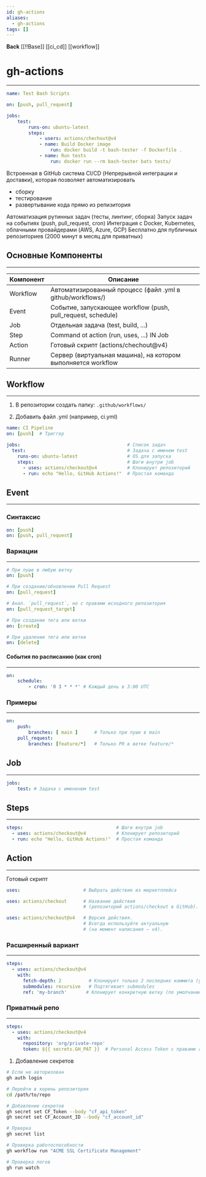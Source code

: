 ```yaml
---
id: gh-actions
aliases:
  - gh-actions
tags: []
---
```

**Back**
    [[!!Base]]
    [[ci_cd]]
    [[workflow]]

# gh-actions
---

```yaml
name: Test Bash Scripts

on: [push, pull_request]

jobs:
    test:
        runs-on: ubuntu-latest
        steps:
            - users: actions/chechout@v4
            - name: Build Docker image
                run: docker build -t bash-tester -f Dockerfile .
            - name: Run tests
                run: docker run --rm bash-tester bats tests/
```

Встроенная в GitHub система CI/CD (Непрерывной интеграции и доставки), которая позволяет автоматизировать
- сборку
- тестирование
- развертывание кода
прямо из репизитория

Автоматизация рутинных задач (тесты, линтинг, сборка)
Запуск задач на событиях (push, pull_request, cron)
Интеграция с Docker, Kubernetes, облачными провайдерами (AWS, Azure, GCP)
 Бесплатно для публичных репозиториев (2000 минут в месяц для приватных)

## Основные Компоненты
---

| Компонент | Описание                                                     |
|-----------|--------------------------------------------------------------|
| Workflow  | Автоматизированный процесс (файл .yml в github/workflows/)   |
| Event     | Событие, запускающее workflow (push, pull_request, schedule) |
| Job       | Отдельная задача (test, build, ...)                          |
| Step      | Command ot action (run, uses, ...) IN Job                    |
| Action    | Готовый скрипт (actions/chechout@v4)                         |
| Runner    | Сервер (виртуальная машина), на котором выполняется workflow |


## Workflow
---
1. В репозитории создать папку:
`.github/workflows/`

2. Добавить файл .yml (например, ci.yml)
```yml
name: CI Pipeline
on: [push]  # Триггер

jobs:                                       # Cписок задач
  test:                                     # Задача с именем test
    runs-on: ubuntu-latest                  # OS для запуска
    steps:                                  # Шаги внутри job
      - uses: actions/checkout@v4           # Клонирует репозиторий
      - run: echo "Hello, GitHub Actions!"  # Простая команда

```

## Event
---
### Синтаксис
```yml
on: [push]
on: [push, pull_request]
```

### Вариации
---
```yml
# При пуше в любую ветку
on: [push]

# При создании/обновлении Pull Request
on: [pull_request]

# Анал. `pull_request`, но с правами исходного репозитория
on: [pull_request_target]

# При создании тега или ветки
on: [create]

# При удалении тега или ветки
on: [delete]
```


#### События по расписанию (как cron)
---
```yaml
on:
    schedule:
        - cron: '0 3 * * *' # Каждый день в 3:00 UTC

```


### Примеры
---
```yml
on:
    push:
        branches: [ main ]      # Только при пуше в main
    pull_request:
        branches: [feature/*]   # Только PR в ветке feature/*
```

## Job
---
```yml
jobs:
    test: # Задача с имененем test

```

## Steps
---
```yml
steps:                                  # Шаги внутри job
  - uses: actions/checkout@v4           # Клонирует репозиторий
  - run: echo "Hello, GitHub Actions!"  # Простая команда
```

## Action
---
Готовый скрипт
```yml
uses:                       # Выбрать действие из маркетплейса

uses: actions/checkout      # Название действия
                            # (репозиторий actions/checkout в GitHub).

uses: actions/checkout@v4   # Версия действия.
                            # Всегда используйте актуальную
                            # (на момент написания — v4).
```

### Расширенный вариант
---
```yml
steps:
  - uses: actions/checkout@v4
    with:
      fetch-depth: 2          # Клонирует только 2 последних коммита (ускоряет работу)
      submodules: recursive   # Подтягивает submodules
      ref: 'my-branch'       # Клонирует конкретную ветку (по умолчанию — текущую)
```

### Приватный репо
---
```yml
steps:
  - uses: actions/checkout@v4
    with:
      repository: 'org/private-repo'
      token: ${{ secrets.GH_PAT }}  # Personal Access Token с правами repo
```


1. Добавление секретов
```bash
# Если не авторизован
gh auth login

# Перейти в корень репозитория
cd /path/to/repo

# Добавление секретов
gh secret set CF_Token --body "cf_api_token"
gh secret set CF_Account_ID --body "cf_account_id"

# Прверка
gh secret list

# Проверка работоспособности
gh workflow run "ACME SSL Certificate Management"

# Проверка логов
gh run watch

```
